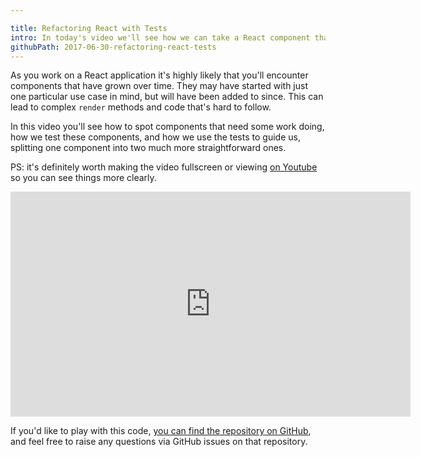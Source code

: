 ```yaml
---

title: Refactoring React with Tests
intro: In today's video we'll see how we can take a React component that is doing too much and split it into multiple components. We'll look at how you can spot if a component needs breaking up and how we can use the tests to ensure we're maintaining functionality and how they help guide us towards a better implementation.
githubPath: 2017-06-30-refactoring-react-tests
---
```


As you work on a React application it's highly likely that you'll encounter components that have grown over time. They may have started with just one particular use case in mind, but will have been added to since. This can lead to complex `render` methods and code that's hard to follow.

In this video you'll see how to spot components that need some work doing, how we test these components, and how we use the tests to guide us, splitting one component into two much more straightforward ones.

PS: it's definitely worth making the video fullscreen or viewing [on Youtube](https://youtu.be/VTpMF7vbkFw) so you can see things more clearly.

<iframe width="640" height="360" src="https://www.youtube.com/embed/VTpMF7vbkFw" frameborder="0" allowfullscreen></iframe>
<br />

If you'd like to play with this code, [you can find the repository on GitHub](https://github.com/javascript-playground/react-refactoring-with-tests), and feel free to raise any questions via GitHub issues on that repository.
